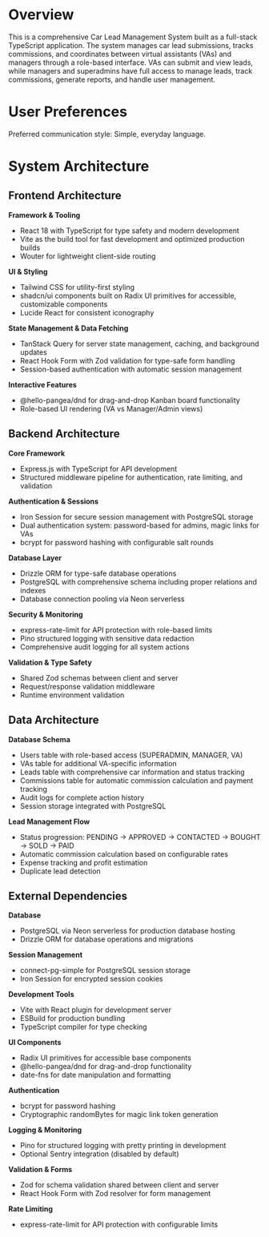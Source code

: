 # Overview

This is a comprehensive Car Lead Management System built as a full-stack TypeScript application. The system manages car lead submissions, tracks commissions, and coordinates between virtual assistants (VAs) and managers through a role-based interface. VAs can submit and view leads, while managers and superadmins have full access to manage leads, track commissions, generate reports, and handle user management.

# User Preferences

Preferred communication style: Simple, everyday language.

# System Architecture

## Frontend Architecture

**Framework & Tooling**
- React 18 with TypeScript for type safety and modern development
- Vite as the build tool for fast development and optimized production builds
- Wouter for lightweight client-side routing

**UI & Styling**
- Tailwind CSS for utility-first styling
- shadcn/ui components built on Radix UI primitives for accessible, customizable components
- Lucide React for consistent iconography

**State Management & Data Fetching**
- TanStack Query for server state management, caching, and background updates
- React Hook Form with Zod validation for type-safe form handling
- Session-based authentication with automatic session management

**Interactive Features**
- @hello-pangea/dnd for drag-and-drop Kanban board functionality
- Role-based UI rendering (VA vs Manager/Admin views)

## Backend Architecture

**Core Framework**
- Express.js with TypeScript for API development
- Structured middleware pipeline for authentication, rate limiting, and validation

**Authentication & Sessions**
- Iron Session for secure session management with PostgreSQL storage
- Dual authentication system: password-based for admins, magic links for VAs
- bcrypt for password hashing with configurable salt rounds

**Database Layer**
- Drizzle ORM for type-safe database operations
- PostgreSQL with comprehensive schema including proper relations and indexes
- Database connection pooling via Neon serverless

**Security & Monitoring**
- express-rate-limit for API protection with role-based limits
- Pino structured logging with sensitive data redaction
- Comprehensive audit logging for all system actions

**Validation & Type Safety**
- Shared Zod schemas between client and server
- Request/response validation middleware
- Runtime environment validation

## Data Architecture

**Database Schema**
- Users table with role-based access (SUPERADMIN, MANAGER, VA)
- VAs table for additional VA-specific information
- Leads table with comprehensive car information and status tracking
- Commissions table for automatic commission calculation and payment tracking
- Audit logs for complete action history
- Session storage integrated with PostgreSQL

**Lead Management Flow**
- Status progression: PENDING → APPROVED → CONTACTED → BOUGHT → SOLD → PAID
- Automatic commission calculation based on configurable rates
- Expense tracking and profit estimation
- Duplicate lead detection

## External Dependencies

**Database**
- PostgreSQL via Neon serverless for production database hosting
- Drizzle ORM for database operations and migrations

**Session Management**
- connect-pg-simple for PostgreSQL session storage
- Iron Session for encrypted session cookies

**Development Tools**
- Vite with React plugin for development server
- ESBuild for production bundling
- TypeScript compiler for type checking

**UI Components**
- Radix UI primitives for accessible base components
- @hello-pangea/dnd for drag-and-drop functionality
- date-fns for date manipulation and formatting

**Authentication**
- bcrypt for password hashing
- Cryptographic randomBytes for magic link token generation

**Logging & Monitoring**
- Pino for structured logging with pretty printing in development
- Optional Sentry integration (disabled by default)

**Validation & Forms**
- Zod for schema validation shared between client and server
- React Hook Form with Zod resolver for form management

**Rate Limiting**
- express-rate-limit for API protection with configurable limits